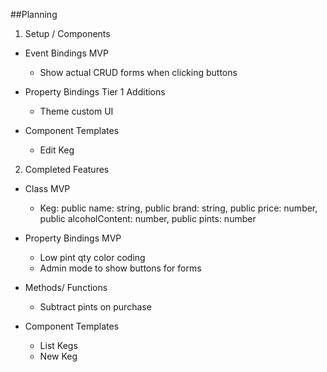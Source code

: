 ##Planning

1. Setup / Components

  * Event Bindings
    MVP
    - Show actual CRUD forms when clicking buttons

  * Property Bindings
    Tier 1 Additions
    - Theme custom UI

  * Component Templates
    - Edit Keg

2. Completed Features
  * Class
    MVP
    - Keg: public name: string, public brand: string, public price: number, public alcoholContent: number, public pints: number

  * Property Bindings
    MVP
    - Low pint qty color coding
    - Admin mode to show buttons for forms

  * Methods/ Functions
    - Subtract pints on purchase

  * Component Templates
    - List Kegs    
    - New Keg
